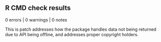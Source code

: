 ## R CMD check results

0 errors | 0 warnings | 0 notes

This is patch addresses how the package handles data not being returned due to
API being offline, and addresses proper copyright holders.
